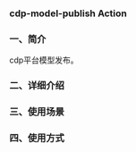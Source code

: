 ### cdp-model-publish Action

### 一、简介

cdp平台模型发布。

### 二、详细介绍

### 三、使用场景

### 四、使用方式
```aidl

```
